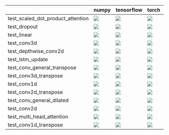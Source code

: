 |                                   | numpy                                                                                                                                                                                  | tensorflow                                                                                                                                                                             | torch                                                                                                                                                                                  | jax                                                                                                                                                                                    |
|:----------------------------------|:---------------------------------------------------------------------------------------------------------------------------------------------------------------------------------------|:---------------------------------------------------------------------------------------------------------------------------------------------------------------------------------------|:---------------------------------------------------------------------------------------------------------------------------------------------------------------------------------------|:---------------------------------------------------------------------------------------------------------------------------------------------------------------------------------------|
| test_scaled_dot_product_attention | <a href="https://github.com/unifyai/ivy/actions/runs/3854540319/jobs/6568639492" rel="noopener noreferrer" target="_blank"><img src=https://img.shields.io/badge/-success-success></a> | <a href="https://github.com/unifyai/ivy/actions/runs/3845650676/jobs/6550068921" rel="noopener noreferrer" target="_blank"><img src=https://img.shields.io/badge/-success-success></a> | <a href="https://github.com/unifyai/ivy/actions/runs/3834729043/jobs/6527386941" rel="noopener noreferrer" target="_blank"><img src=https://img.shields.io/badge/-success-success></a> | <a href="https://github.com/unifyai/ivy/actions/runs/3845650676/jobs/6550060507" rel="noopener noreferrer" target="_blank"><img src=https://img.shields.io/badge/-success-success></a> |
| test_dropout                      | <a href="https://github.com/unifyai/ivy/actions/runs/3805213554/jobs/6472999805" rel="noopener noreferrer" target="_blank"><img src=https://img.shields.io/badge/-success-success></a> | <a href="https://github.com/unifyai/ivy/actions/runs/3812916642/jobs/6486375733" rel="noopener noreferrer" target="_blank"><img src=https://img.shields.io/badge/-success-success></a> | <a href="https://github.com/unifyai/ivy/actions/runs/3852155668/jobs/6564037248" rel="noopener noreferrer" target="_blank"><img src=https://img.shields.io/badge/-success-success></a> | <a href="https://github.com/unifyai/ivy/actions/runs/3845650676/jobs/6550070755" rel="noopener noreferrer" target="_blank"><img src=https://img.shields.io/badge/-success-success></a> |
| test_linear                       | <a href="https://github.com/unifyai/ivy/actions/runs/3854172975/jobs/6567877439" rel="noopener noreferrer" target="_blank"><img src=https://img.shields.io/badge/-success-success></a> | <a href="https://github.com/unifyai/ivy/actions/runs/3854540319/jobs/6568639492" rel="noopener noreferrer" target="_blank"><img src=https://img.shields.io/badge/-success-success></a> | <a href="https://github.com/unifyai/ivy/actions/runs/3838895203/jobs/6535931411" rel="noopener noreferrer" target="_blank"><img src=https://img.shields.io/badge/-success-success></a> | <a href="https://github.com/unifyai/ivy/actions/runs/3826261250/jobs/6509911358" rel="noopener noreferrer" target="_blank"><img src=https://img.shields.io/badge/-success-success></a> |
| test_conv3d                       | <a href="https://github.com/unifyai/ivy/actions/runs/3822228880/jobs/6502154206" rel="noopener noreferrer" target="_blank"><img src=https://img.shields.io/badge/-success-success></a> | <a href="https://github.com/unifyai/ivy/actions/runs/3808470553/jobs/6479075264" rel="noopener noreferrer" target="_blank"><img src=https://img.shields.io/badge/-success-success></a> | <a href="https://github.com/unifyai/ivy/actions/runs/3853208522/jobs/6565997653" rel="noopener noreferrer" target="_blank"><img src=https://img.shields.io/badge/-success-success></a> | <a href="https://github.com/unifyai/ivy/actions/runs/3850891122/jobs/6561527423" rel="noopener noreferrer" target="_blank"><img src=https://img.shields.io/badge/-success-success></a> |
| test_depthwise_conv2d             | <a href="null" rel="noopener noreferrer" target="_blank"><img src=https://img.shields.io/badge/-success-success></a>                                                                   | <a href="https://github.com/unifyai/ivy/actions/runs/3834729043/jobs/6527386941" rel="noopener noreferrer" target="_blank"><img src=https://img.shields.io/badge/-success-success></a> | <a href="https://github.com/unifyai/ivy/actions/runs/3817539164/jobs/6493857094" rel="noopener noreferrer" target="_blank"><img src=https://img.shields.io/badge/-success-success></a> | <a href="https://github.com/unifyai/ivy/actions/runs/3846791729/jobs/6552496934" rel="noopener noreferrer" target="_blank"><img src=https://img.shields.io/badge/-success-success></a> |
| test_lstm_update                  | <a href="https://github.com/unifyai/ivy/actions/runs/3853496544/jobs/6566531688" rel="noopener noreferrer" target="_blank"><img src=https://img.shields.io/badge/-success-success></a> | <a href="https://github.com/unifyai/ivy/actions/runs/3844747596/jobs/6548138804" rel="noopener noreferrer" target="_blank"><img src=https://img.shields.io/badge/-success-success></a> | <a href="https://github.com/unifyai/ivy/actions/runs/3845650676/jobs/6550072162" rel="noopener noreferrer" target="_blank"><img src=https://img.shields.io/badge/-success-success></a> | <a href="https://github.com/unifyai/ivy/actions/runs/3846791729/jobs/6552496934" rel="noopener noreferrer" target="_blank"><img src=https://img.shields.io/badge/-success-success></a> |
| test_conv_general_transpose       | <a href="null" rel="noopener noreferrer" target="_blank"><img src=https://img.shields.io/badge/-success-success></a>                                                                   | <a href="https://github.com/unifyai/ivy/actions/runs/3854540319/jobs/6568639492" rel="noopener noreferrer" target="_blank"><img src=https://img.shields.io/badge/-success-success></a> | <a href="https://github.com/unifyai/ivy/actions/runs/3845650676/jobs/6550072537" rel="noopener noreferrer" target="_blank"><img src=https://img.shields.io/badge/-success-success></a> | <a href="https://github.com/unifyai/ivy/actions/runs/3845650676/jobs/6550064714" rel="noopener noreferrer" target="_blank"><img src=https://img.shields.io/badge/-success-success></a> |
| test_conv3d_transpose             | <a href="null" rel="noopener noreferrer" target="_blank"><img src=https://img.shields.io/badge/-success-success></a>                                                                   | <a href="https://github.com/unifyai/ivy/actions/runs/3853208522/jobs/6565997653" rel="noopener noreferrer" target="_blank"><img src=https://img.shields.io/badge/-success-success></a> | <a href="null" rel="noopener noreferrer" target="_blank"><img src=https://img.shields.io/badge/-success-success></a>                                                                   | <a href="https://github.com/unifyai/ivy/actions/runs/3855282341/jobs/6570173316" rel="noopener noreferrer" target="_blank"><img src=https://img.shields.io/badge/-success-success></a> |
| test_conv1d                       | <a href="https://github.com/unifyai/ivy/actions/runs/3851590478/jobs/6562931939" rel="noopener noreferrer" target="_blank"><img src=https://img.shields.io/badge/-success-success></a> | <a href="https://github.com/unifyai/ivy/actions/runs/3854883674/jobs/6569345952" rel="noopener noreferrer" target="_blank"><img src=https://img.shields.io/badge/-success-success></a> | <a href="https://github.com/unifyai/ivy/actions/runs/3807411532/jobs/6477073240" rel="noopener noreferrer" target="_blank"><img src=https://img.shields.io/badge/-success-success></a> | <a href="https://github.com/unifyai/ivy/actions/runs/3845650676/jobs/6550071071" rel="noopener noreferrer" target="_blank"><img src=https://img.shields.io/badge/-success-success></a> |
| test_conv2d_transpose             | <a href="https://github.com/unifyai/ivy/actions/runs/3851216937/jobs/6562168270" rel="noopener noreferrer" target="_blank"><img src=https://img.shields.io/badge/-success-success></a> | <a href="https://github.com/unifyai/ivy/actions/runs/3846791729/jobs/6552496934" rel="noopener noreferrer" target="_blank"><img src=https://img.shields.io/badge/-success-success></a> | <a href="https://github.com/unifyai/ivy/actions/runs/3818377170/jobs/6495240650" rel="noopener noreferrer" target="_blank"><img src=https://img.shields.io/badge/-success-success></a> | <a href="https://github.com/unifyai/ivy/actions/runs/3848991777/jobs/6557444348" rel="noopener noreferrer" target="_blank"><img src=https://img.shields.io/badge/-success-success></a> |
| test_conv_general_dilated         | <a href="https://github.com/unifyai/ivy/actions/runs/3845650676/jobs/6550067410" rel="noopener noreferrer" target="_blank"><img src=https://img.shields.io/badge/-success-success></a> | <a href="https://github.com/unifyai/ivy/actions/runs/3849406037/jobs/6558360397" rel="noopener noreferrer" target="_blank"><img src=https://img.shields.io/badge/-success-success></a> | <a href="https://github.com/unifyai/ivy/actions/runs/3845650676/jobs/6550072375" rel="noopener noreferrer" target="_blank"><img src=https://img.shields.io/badge/-success-success></a> | <a href="https://github.com/unifyai/ivy/actions/runs/3845650676/jobs/6550071233" rel="noopener noreferrer" target="_blank"><img src=https://img.shields.io/badge/-success-success></a> |
| test_conv2d                       | <a href="https://github.com/unifyai/ivy/actions/runs/3850891122/jobs/6561527423" rel="noopener noreferrer" target="_blank"><img src=https://img.shields.io/badge/-success-success></a> | <a href="https://github.com/unifyai/ivy/actions/runs/3854540319/jobs/6568639492" rel="noopener noreferrer" target="_blank"><img src=https://img.shields.io/badge/-success-success></a> | <a href="https://github.com/unifyai/ivy/actions/runs/3845650676/jobs/6550071888" rel="noopener noreferrer" target="_blank"><img src=https://img.shields.io/badge/-success-success></a> | <a href="https://github.com/unifyai/ivy/actions/runs/3845650676/jobs/6550070437" rel="noopener noreferrer" target="_blank"><img src=https://img.shields.io/badge/-success-success></a> |
| test_multi_head_attention         | <a href="https://github.com/unifyai/ivy/actions/runs/3848582602/jobs/6556560353" rel="noopener noreferrer" target="_blank"><img src=https://img.shields.io/badge/-success-success></a> | <a href="https://github.com/unifyai/ivy/actions/runs/3845650676/jobs/6550071233" rel="noopener noreferrer" target="_blank"><img src=https://img.shields.io/badge/-success-success></a> | <a href="https://github.com/unifyai/ivy/actions/runs/3849780256/jobs/6559175848" rel="noopener noreferrer" target="_blank"><img src=https://img.shields.io/badge/-success-success></a> | <a href="https://github.com/unifyai/ivy/actions/runs/3832414904/jobs/6522695457" rel="noopener noreferrer" target="_blank"><img src=https://img.shields.io/badge/-success-success></a> |
| test_conv1d_transpose             | <a href="https://github.com/unifyai/ivy/actions/runs/3855282341/jobs/6570173316" rel="noopener noreferrer" target="_blank"><img src=https://img.shields.io/badge/-success-success></a> | <a href="https://github.com/unifyai/ivy/actions/runs/3848092964/jobs/6555413559" rel="noopener noreferrer" target="_blank"><img src=https://img.shields.io/badge/-success-success></a> | <a href="https://github.com/unifyai/ivy/actions/runs/3845650676/jobs/6550054072" rel="noopener noreferrer" target="_blank"><img src=https://img.shields.io/badge/-success-success></a> | <a href="null" rel="noopener noreferrer" target="_blank"><img src=https://img.shields.io/badge/-success-success></a>                                                                   |